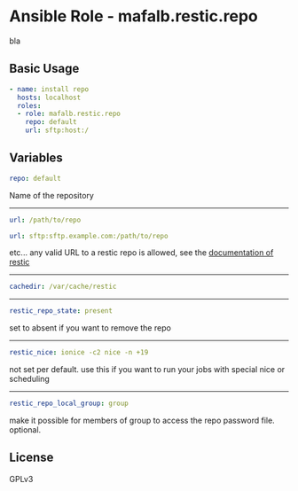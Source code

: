 # Ansible Role - mafalb.restic.repo

bla

## Basic Usage

```yaml
- name: install repo
  hosts: localhost
  roles:
  - role: mafalb.restic.repo
    repo: default
    url: sftp:host:/
```

## Variables

```yaml
repo: default
```

Name of the repository

---

```yaml
url: /path/to/repo
```

```yaml
url: sftp:sftp.example.com:/path/to/repo
```

etc... any valid URL to a restic repo is allowed, see the [documentation of restic](https://restic.readthedocs.io/en/latest/030_preparing_a_new_repo.html#)

---

```yaml
cachedir: /var/cache/restic
```

---

```yaml
restic_repo_state: present
```

set to absent if you want to remove the repo

---

```yaml
restic_nice: ionice -c2 nice -n +19
```

not set per default. use this if you want to run your jobs with special nice or scheduling

---

```yaml
restic_repo_local_group: group
```

make it possible for members of group to access the repo password file. optional.

## License

GPLv3

